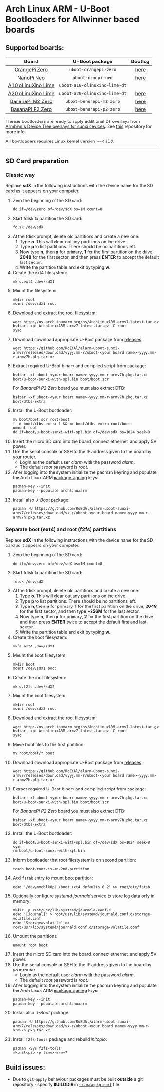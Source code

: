 # Arch Linux ARM - U-Boot Bootloaders for Allwinner based boards

## Supported boards:

 Board | U-Boot package | Bootlog
:-----:|:--------------:|:-------:
[OrangePi Zero](http://www.orangepi.org/orangepizero/)|`uboot-orangepi-zero`|[here](bootlog/orangepi-zero.log)
[NanoPi Neo](http://www.friendlyarm.com/index.php?route=product/product&product_id=132)|`uboot-nanopi-neo`|[here](bootlog/nanopi-neo.log)
[A10 oLinuXino Lime](http://www.olimex.com/Products/OLinuXino/A10/A10-OLinuXino-LIME-n4GB/open-source-hardware)|`uboot-a10-olinuxino-lime-dt`
[A20 oLinuXino Lime](http://www.olimex.com/Products/OLinuXino/A20/A20-OLinuXino-LIME/open-source-hardware)|`uboot-a20-olinuxino-lime-dt`|[here](bootlog/a20-olinuxino-lime.log)
[BananaPi M2 Zero](http://www.banana-pi.org/bpi-zero.html)|`uboot-bananapi-m2-zero`|[here](bootlog/bananapi-m2-zero.log)
[BananaPi P2 Zero](http://www.banana-pi.org/p2-zero.html)|`uboot-bananapi-p2-zero`|[here](bootlog/bananapi-p2-zero.log)

Theese bootloaders are ready to apply additional DT overlays from [Armbian's Device Tree overlays for sunxi devices](//github.com/armbian/sunxi-DT-overlays).
See [this](//github.com/RoEdAl/alarm-sunxi-dt-overlays-armv7) repository for more info.

All bootloaders requires Linux kernel version >=*4.15.0*.

---

## SD Card preparation

### Classic way

Replace **sdX** in the following instructions with the device name for the SD card as it appears on your computer.

1. Zero the beginning of the SD card:
   ```
   dd if=/dev/zero of=/dev/sdX bs=1M count=8
   ```
1. Start fdisk to partition the SD card:
   ```
   fdisk /dev/sdX
   ```
1. At the fdisk prompt, delete old partitions and create a new one:
   1. Type **o**. This will clear out any partitions on the drive.
   1. Type **p** to list partitions. There should be no partitions left.
   1. Now type **n**, then **p** for primary, **1** for the first partition on the drive, **2048** for the first sector,
      and then press **ENTER** to accept the default last sector.
   1. Write the partition table and exit by typing **w**.
1. Create the ext4 filesystem:
   ```
   mkfs.ext4 /dev/sdX1
   ```
1. Mount the filesystem:
   ```
   mkdir root
   mount /dev/sdX1 root
   ```
1. Download and extract the root filesystem:
   ```
   wget http://os.archlinuxarm.org/os/ArchLinuxARM-armv7-latest.tar.gz
   bsdtar -xpf ArchLinuxARM-armv7-latest.tar.gz -C root
   sync
   ```
1. Download download appropriate U-Boot package from [releases](//github.com/RoEdAl/alarm-uboot-sunxi-armv7/releases).
   ```
   wget https://github.com/RoEdAl/alarm-uboot-sunxi-armv7/releases/download/vyyy.mm-r/uboot-<your board name>-yyyy.mm-r-armv7h.pkg.tar.xz
   ```
1. Extract required U-Boot binary and compiled script from package:
   ```
   bsdtar -xf uboot-<your board name>-yyyy.mm-r-armv7h.pkg.tar.xz boot/u-boot-sunxi-with-spl.bin boot/boot.scr
   ```
   For *BananaPi P2 Zero* board you must also extract DTB:
   ```
   bsdtar -xf uboot-<your board name>-yyyy.mm-r-armv7h.pkg.tar.xz boot/dtbs-extra
   ```
1. Install the U-Boot bootloader:
   ```
   mv boot/boot.scr root/boot
   [ -d boot/dtbs-extra ] && mv boot/dtbs-extra root/boot
   umount root
   dd if=boot/u-boot-sunxi-with-spl.bin of=/dev/sdX bs=1024 seek=8
   ```
1. Insert the micro SD card into the board, connect ethernet, and apply 5V power.
1. Use the serial console or SSH to the IP address given to the board by your router.
   - Login as the default user *alarm* with the password *alarm*.
   - The default *root* password is *root*.
1. After logging into the system initialize the pacman keyring and populate the Arch Linux ARM [package signing](//archlinuxarm.org/about/package-signing) keys:
   ```
   pacman-key --init
   pacman-key --populate archlinuxarm
   ```
1. Install also *U-Boot* package:
   ```
   pacman -U https://github.com/RoEdAl/alarm-uboot-sunxi-armv7/releases/download/vx-y/uboot-<your board name>-yyyy.mm-r-armv7h.pkg.tar.xz
   ```
### Separate boot (ext4) and root (f2fs) partitions

Replace **sdX** in the following instructions with the device name for the SD card as it appears on your computer.

1. Zero the beginning of the SD card:
   ```
   dd if=/dev/zero of=/dev/sdX bs=1M count=8
   ```
1. Start fdisk to partition the SD card:
   ```
   fdisk /dev/sdX
   ```
1. At the fdisk prompt, delete old partitions and create a new one:
   1. Type **o**. This will clear out any partitions on the drive.
   1. Type **p** to list partitions. There should be no partitions left.
   1. Type **n**, then **p** for primary, **1** for the first partition on the drive, **2048** for the first sector, and then type **+256M** for the last sector.
   1. Now type **n**, then **p** for primary, **2** for the first partition on the drive and then press **ENTER** twice to accept the default first and last sector.
   1. Write the partition table and exit by typing **w**.
1. Create the boot filesystem:
   ```
   mkfs.ext4 /dev/sdX1
   ```
1. Mount the boot filesystem:
   ```
   mkdir boot
   mount /dev/sdX1 boot
   ```
1. Create the root filesystem:
   ```
   mkfs.f2fs /dev/sdX2
   ```
1. Mount the boot filesystem:
   ```
   mkdir root
   mount /dev/sdX2 root
   ```
1. Download and extract the root filesystem:
   ```
   wget http://os.archlinuxarm.org/os/ArchLinuxARM-armv7-latest.tar.gz
   bsdtar -xpf ArchLinuxARM-armv7-latest.tar.gz -C root
   sync
   ```
1. Move boot files to the first partition:
   ```
   mv root/boot/* boot
   ```
1. Download download appropriate U-Boot package from [releases](//github.com/RoEdAl/alarm-uboot-sunxi-armv7/releases).
   ```
   wget https://github.com/RoEdAl/alarm-uboot-sunxi-armv7/releases/download/vyyy.mm-r/uboot-<your board name>-yyyy.mm-r-armv7h.pkg.tar.xz
   ```
1. Extract required U-Boot binary and compiled script from package:
   ```
   bsdtar -xf uboot-<your board name>-yyyy.mm-r-armv7h.pkg.tar.xz boot/u-boot-sunxi-with-spl.bin boot/boot.scr
   ```
   For *BananaPi P2 Zero* board you must also extract DTB:
   ```
   bsdtar -xf uboot-<your board name>-yyyy.mm-r-armv7h.pkg.tar.xz boot/dtbs-extra
   ```
1. Install the U-Boot bootloader:
   ```
   dd if=boot/u-boot-sunxi-with-spl.bin of=/dev/sdX bs=1024 seek=8
   sync
   rm boot/u-boot-sunxi-with-spl.bin
   ```
1. Inform bootloader that root filestystem is on second partition: 
   ```
   touch boot/root-is-on-2nd-partition
   ```
1. Add `fstab` entry to mount boot partition:
   ```
   echo '/dev/mmcblk0p1 /boot ext4 defaults 0 2' >> root/etc/fstab
   ```
1. Optionally configure *systemd-journald* service to store log data only in memory:
   ```
   mkdir -p root/usr/lib/systemd/journald.conf.d
   echo '[Journal]' > root/usr/lib/systemd/journald.conf.d/storage-volatile.conf
   echo 'Storage=volatile' >> root/usr/lib/systemd/journald.conf.d/storage-volatile.conf
   ```
1. Umount the partitions:
   ```
   umount root boot
   ```
1. Insert the micro SD card into the board, connect ethernet, and apply 5V power.
1. Use the serial console or SSH to the IP address given to the board by your router.
   - Login as the default user *alarm* with the password *alarm*.
   - The default *root* password is *root*.
1. After logging into the system initialize the pacman keyring and populate the Arch Linux ARM [package signing](//archlinuxarm.org/about/package-signing) keys:
   ```
   pacman-key --init
   pacman-key --populate archlinuxarm
   ```
1. Install also *U-Boot* package:
   ```
   pacman -U https://github.com/RoEdAl/alarm-uboot-sunxi-armv7/releases/download/vx-y/uboot-<your board name>-yyyy.mm-r-armv7h.pkg.tar.xz
   ```
1. Install `f2fs-tools` package and rebuild *initcpio*:
   ```
   pacman -Syu f2fs-tools
   mkinitcpio -p linux-armv7
   ```
## Build issues:

* Due to `git-apply` behaviour packages must be built **outside** a git repository - 
  specify **BUILDDIR** in [`~/.makepkg.conf`](//www.archlinux.org/pacman/makepkg.conf.5.html) file.
